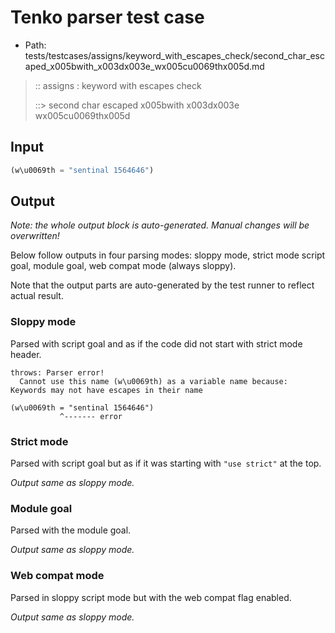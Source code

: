 # Tenko parser test case

- Path: tests/testcases/assigns/keyword_with_escapes_check/second_char_escaped_x005bwith_x003dx003e_wx005cu0069thx005d.md

> :: assigns : keyword with escapes check
>
> ::> second char escaped x005bwith x003dx003e wx005cu0069thx005d

## Input

`````js
(w\u0069th = "sentinal 1564646")
`````

## Output

_Note: the whole output block is auto-generated. Manual changes will be overwritten!_

Below follow outputs in four parsing modes: sloppy mode, strict mode script goal, module goal, web compat mode (always sloppy).

Note that the output parts are auto-generated by the test runner to reflect actual result.

### Sloppy mode

Parsed with script goal and as if the code did not start with strict mode header.

`````
throws: Parser error!
  Cannot use this name (w\u0069th) as a variable name because: Keywords may not have escapes in their name

(w\u0069th = "sentinal 1564646")
           ^------- error
`````

### Strict mode

Parsed with script goal but as if it was starting with `"use strict"` at the top.

_Output same as sloppy mode._

### Module goal

Parsed with the module goal.

_Output same as sloppy mode._

### Web compat mode

Parsed in sloppy script mode but with the web compat flag enabled.

_Output same as sloppy mode._
